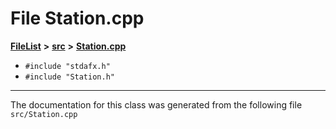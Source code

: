 

# File Station.cpp



[**FileList**](files.md) **>** [**src**](dir_68267d1309a1af8e8297ef4c3efbcdba.md) **>** [**Station.cpp**](Station_8cpp.md)





* `#include "stdafx.h"`
* `#include "Station.h"`


































































------------------------------
The documentation for this class was generated from the following file `src/Station.cpp`

